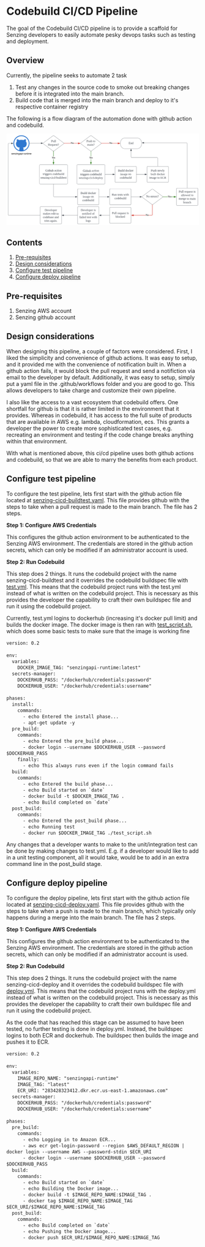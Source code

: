 # Codebuild CI/CD Pipeline

The goal of the Codebuild CI/CD pipeline is to provide a scaffold for Senzing developers to easily automate pesky devops tasks such as testing and deployment.

## Overview

Currently, the pipeline seeks to automate 2 task
1. Test any changes in the source code to smoke out breaking changes before it is integrated into the main branch.
1. Build code that is merged into the main branch and deploy to it's respective container registry

The following is a flow diagram of the automation done with github action and codebuild.

![flow diagram](/assets/codebuild-cicd-architecture-diagram.png)

## Contents
1. [Pre-requisites](#pre-requisites)
1. [Design considerations](#design-considerations)
1. [Configure test pipeline](#configure-test-pipeline)
1. [Configure deploy pipeline](#configure-deploy-pipeline)


## Pre-requisites
1. Senzing AWS account
1. Senzing github account

## Design considerations

When designing this pipeline, a couple of factors were considered. First, I liked the simplicity and convenience of github actions. It was easy to setup, and it provided me with the convenience of notification built in. When a github action fails, it would block the pull request and send a notifiction via email to the developer by default. Additionally, it was easy to setup, simply put a yaml file in the .github/workflows folder and you are good to go. This allows developers to take charge and customize their own pipeline.

I also like the access to a vast ecosystem that codebuild offers. One shortfall for github is that it is rather limited in the environment that it provides. Whereas in codebuild, it has access to the full suite of products that are available in AWS e.g. lambda, cloudformation, ecs. This grants a developer the power to create more sophisticated test cases, e.g. recreating an environment and testing if the code change breaks anything within that environment.

With what is mentioned above, this ci/cd pipeline uses both github actions and codebuild, so that we are able to marry the benefits from each product.

## Configure test pipeline

To configure the test pipeline, lets first start with the github action file located at [senzing-cicd-buildtest.yaml](/.github/workflows/senzing-cicd-buildtest.yaml). This file provides github with the steps to take when a pull request is made to the main branch. The file has 2 steps.

**Step 1: Configure AWS Credentials**

This configures the github action environment to be authenticated to the Senzing AWS environment. The credentials are stored in the github action secrets, which can only be modified if an administrator account is used.

**Step 2: Run Codebuild**

This step does 2 things. It runs the codebuild project with the name senzing-cicd-buildtest and it overrides the codebuild buildspec file with [test.yml](/cicd-test/test.yml). This means that the codebuild project runs with the test.yml instead of what is written on the codebuild project. This is necessary as this provides the developer the capability to craft their own buildspec file and run it using the codebuild project.

Currently, test.yml logins to dockerhub (increasing it's docker pull limit) and builds the docker image. The docker image is then ran with [test_script.sh](/cicd-test/test_script.sh), which does some basic tests to make sure that the image is working fine

```
version: 0.2

env:
  variables:
    DOCKER_IMAGE_TAG: "senzingapi-runtime:latest"
  secrets-manager:
    DOCKERHUB_PASS: "/dockerhub/credentials:password"
    DOCKERHUB_USER: "/dockerhub/credentials:username"

phases:
  install:
    commands:
      - echo Entered the install phase...
      - apt-get update -y
  pre_build:
    commands:
      - echo Entered the pre_build phase...
      - docker login --username $DOCKERHUB_USER --password $DOCKERHUB_PASS
    finally:
      - echo This always runs even if the login command fails 
  build:
    commands:
      - echo Entered the build phase...
      - echo Build started on `date`
      - docker build -t $DOCKER_IMAGE_TAG .
      - echo Build completed on `date`
  post_build:
    commands:
      - echo Entered the post_build phase...
      - echo Running test
      - docker run $DOCKER_IMAGE_TAG ./test_script.sh
```

Any changes that a developer wants to make to the unit/integration test can be done by making changes to test.yml. E.g. if a developer would like to add in a unit testing component, all it would take, would be to add in an extra command line in the post_build stage.

## Configure deploy pipeline

To configure the deploy pipeline, lets first start with the github action file located at [senzing-cicd-deploy.yaml](/.github/workflows/senzing-cicd-deploy.yaml). This file provides github with the steps to take when a push is made to the main branch, which typically only happens during a merge into the main branch. The file has 2 steps.

**Step 1: Configure AWS Credentials**

This configures the github action environment to be authenticated to the Senzing AWS environment. The credentials are stored in the github action secrets, which can only be modified if an administrator account is used.

**Step 2: Run Codebuild**

This step does 2 things. It runs the codebuild project with the name senzing-cicd-deploy and it overrides the codebuild buildspec file with [deploy.yml](/cicd-deploy/deploy.yml). This means that the codebuild project runs with the deploy.yml instead of what is written on the codebuild project. This is necessary as this provides the developer the capability to craft their own buildspec file and run it using the codebuild project.

As the code that has reached this stage can be assumed to have been tested, no further testing is done in deploy.yml. Instead, the buildspec logins to both ECR and dockerhub. The buildspec then builds the image and pushes it to ECR.

```
version: 0.2

env:
  variables:
    IMAGE_REPO_NAME: "senzingapi-runtime"
    IMAGE_TAG: "latest"
    ECR_URI: "283428323412.dkr.ecr.us-east-1.amazonaws.com"
  secrets-manager:
    DOCKERHUB_PASS: "/dockerhub/credentials:password"
    DOCKERHUB_USER: "/dockerhub/credentials:username"

phases:
  pre_build:
    commands:
      - echo Logging in to Amazon ECR...
      - aws ecr get-login-password --region $AWS_DEFAULT_REGION | docker login --username AWS --password-stdin $ECR_URI
      - docker login --username $DOCKERHUB_USER --password $DOCKERHUB_PASS
  build:
    commands:
      - echo Build started on `date`
      - echo Building the Docker image...          
      - docker build -t $IMAGE_REPO_NAME:$IMAGE_TAG .
      - docker tag $IMAGE_REPO_NAME:$IMAGE_TAG $ECR_URI/$IMAGE_REPO_NAME:$IMAGE_TAG      
  post_build:
    commands:
      - echo Build completed on `date`
      - echo Pushing the Docker image...
      - docker push $ECR_URI/$IMAGE_REPO_NAME:$IMAGE_TAG
```



